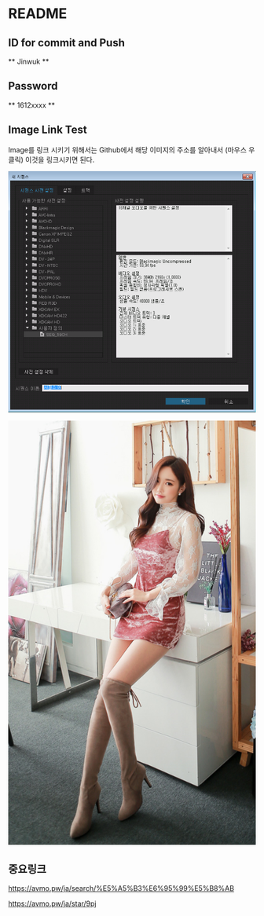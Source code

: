 README
======

## ID for commit and Push 

** Jinwuk **

## Password 

** 1612xxxx **


## Image Link Test

Image를 링크 시키기 위해서는 Github에서 해당 이미지의 주소를 알아내서 (마우스 우 클릭) 이것을 링크시키면 된다.

![Iamge](https://raw.githubusercontent.com/Jinwuk/md/9984e93bf184907664be61277644bfe43b151e9c/img/0001.png)

![Girl](https://github.com/Jinwuk/md/blob/master/img/0010320.png?raw=true)

## 중요링크

https://avmo.pw/ja/search/%E5%A5%B3%E6%95%99%E5%B8%AB

https://avmo.pw/ja/star/9pj





